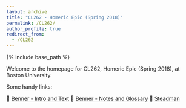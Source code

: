 ```yaml
---
layout: archive
title: "CL262 - Homeric Epic (Spring 2018)"
permalink: /CL262/
author_profile: true
redirect_from:
  - /CL262
---
```


{% include base_path %}

Welcome to the homepage for CL262, Homeric Epic (Spring 2018), at Boston University.

Some handy links:

:closed_book: [Benner - Intro and Text](https://dlibatique.github.io/CL262/texts/benner-1-introandtext.pdf "Benner - Intro and Text")
:green_book: [Benner - Notes and Glossary](https://dlibatique.github.io/CL262/texts/benner-2-notes.pdf "Benner - Notes")
:blue_book: [Steadman](https://dlibatique.github.io/CL262/texts/steadman-6and22.pdf "Steadman")